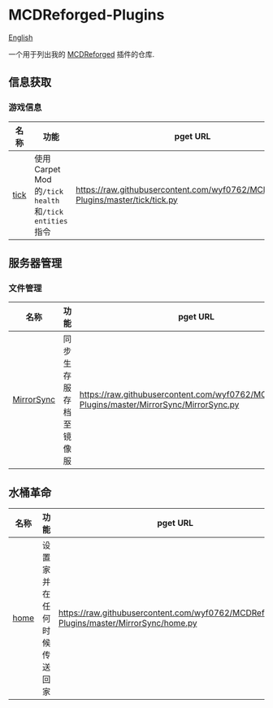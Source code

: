 # MCDReforged-Plugins

[English](https://github.com/wyf0762/MCDReforged-Plugins/blob/master/README.md)

一个用于列出我的 [MCDReforged](https://github.com/Fallen-Breath/MCDReforged) 插件的仓库.

## 信息获取

### 游戏信息

|名称|功能|pget URL|
|----|----|----|
|[tick](https://github.com/wyf0762/MCDReforged-Plugins/tree/master/tick)|使用Carpet Mod的`/tick health`和`/tick entities`指令|https://raw.githubusercontent.com/wyf0762/MCDReforged-Plugins/master/tick/tick.py|

## 服务器管理

### 文件管理

|名称|功能|pget URL|
|----|----|----|
|[MirrorSync](https://github.com/wyf0762/MCDReforged-Plugins/tree/master/MirrorSync)|同步生存服存档至镜像服|https://raw.githubusercontent.com/wyf0762/MCDReforged-Plugins/master/MirrorSync/MirrorSync.py|

## 水桶革命

|名称|功能|pget URL|
|----|----|----|
|[home](https://github.com/wyf0762/MCDReforged-Plugins/tree/master/home)|设置家并在任何时候传送回家|https://raw.githubusercontent.com/wyf0762/MCDReforged-Plugins/master/MirrorSync/home.py|